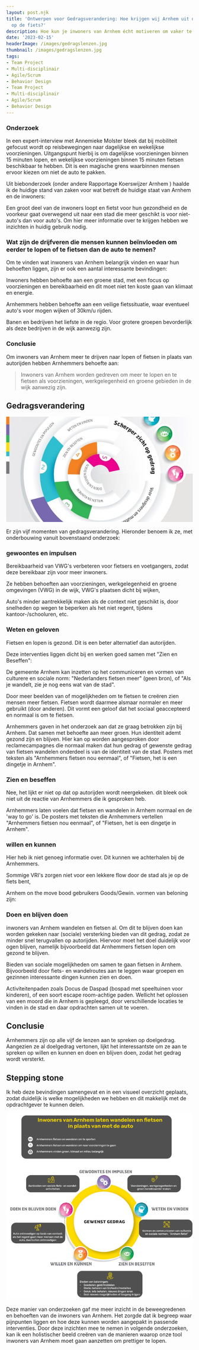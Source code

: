 ```yaml
---
layout: post.njk
title: 'Ontwerpen voor Gedragsverandering: Hoe krijgen wij Arnhem uit die auto en
  op de fiets?'
description: Hoe kun je inwoners van Arnhem écht motiveren om vaker te lopen of te fietsen? In dit artikel deel ik een stappenplan voor gedragsverandering, gebaseerd op onderzoek en inzichten over mobiliteit, bereikbaarheid en de voorkeuren van de Arnhemmers.
date: '2023-02-15'
headerImage: /images/gedragslenzen.jpg
thumbnail: /images/gedragslenzen.jpg
tags:
- Team Project
- Multi-disciplinair
- Agile/Scrum
- Behavior Design
- Team Project
- Multi-disciplinair
- Agile/Scrum
- Behavior Design
---
```


### Onderzoek

In een expert-interview met Annemieke Molster bleek dat bij mobiliteit gefocust wordt op reisbewegingen naar dagelijkse en wekelijkse voorzieningen. Uitgangspunt hierbij is om dagelijkse voorzieningen binnen 15 minuten lopen, en wekelijkse voorzieningen binnen 15 minuten fietsen beschikbaar te hebben. Dit is een magische grens waarbinnen mensen ervoor kiezen om niet de auto te pakken.

Uit biebonderzoek (onder andere
				Rapportage Koerswijzer Arnhem
				) haalde ik de huidige stand van zaken voor wat betreft de huidige staat van Arnhem en de inwoners:

Een groot deel van de inwoners loopt en fietst voor hun gezondheid en de voorkeur gaat overwegend uit naar een stad die meer geschikt is voor niet-auto's dan voor auto's. Om hier meer informatie over te krijgen hebben we inzichten in huidig gebruik nodig.

### Wat zijn de drijfveren die mensen kunnen beïnvloeden om eerder te lopen of te fietsen dan de auto te nemen?

Om te vinden wat inwoners van Arnhem belangrijk vinden en waar hun behoeften liggen, zijn er ook een aantal interessante bevindingen:

Inwoners hebben behoefte aan een groene stad, met een focus op voorzieningen en bereikbaarheid en dit moet niet ten koste gaan van klimaat en energie.

Arnhemmers hebben behoefte aan een veilige fietssituatie, waar eventueel auto's voor mogen wijken of 30km/u rijden.

Banen en bedrijven het liefste in de regio. Voor grotere groepen bevorderlijk als deze bedrijven in de wijk aanwezig zijn.

### Conclusie

Om inwoners van Arnhem meer te drijven naar lopen of fietsen in plaats van autorijden hebben Arnhemmers behoefte aan:

> Inwoners van Arnhem worden gedreven om meer te lopen en te fietsen als voorzieningen, werkgelegenheid en groene gebieden in de wijk aanwezig zijn.

## Gedragsverandering

![Vijf lenzen om mensen tot gedragsverandering aan te sporen - Vijf lenzen om mensen tot gedragsverandering aan te sporen](/images/gedragslenzen.jpg)

Er zijn vijf momenten van gedragsverandering. Hieronder benoem ik ze, met onderbouwing vanuit bovenstaand onderzoek:

### gewoontes en impulsen

Bereikbaarheid van VWG's verbeteren voor fietsers en voetgangers, zodat deze bereikbaar zijn voor meer inwoners.

Ze hebben behoeften aan voorzieningen, werkgelegenheid en groene omgevingen (VWG) in de wijk, VWG's plaatsen dicht bij wijken,

Auto's minder aantrekkelijk maken als de context niet geschikt is, door snelheden op wegen te beperken als het niet regent, tijdens kantoor-/schooluren, etc.

### Weten en geloven

Fietsen en lopen is gezond. Dit is een beter alternatief dan autorijden.

Deze interventies liggen dicht bij en werken goed samen met "Zien en Beseffen":

De gemeente Arnhem kan inzetten op het communiceren en vormen van culturere en sociale norm: "Nederlanders fietsen meer" (geen bron), of "Als je wandelt, zie je nog eens wat van de stad".

Door meer beelden van of mogelijkheden om te fietsen te creëren zien mensen meer fietsen. Fietsen wordt daarmee alsmaar normaler en meer gebruikt (door anderen). Dit vormt een geloof dat het sociaal geaccepteerd en normaal is om te fietsen.

Arnhemmers gaven in het onderzoek aan dat ze graag betrokken zijn bij Arnhem. Dat samen met behoefte aan meer groen. Hun identiteit ademt gezond zijn en blijven. Hier kan op worden aangesproken door reclamecampagnes die normaal maken dat hun gedrag of gewenste gedrag van fietsen wandelen onderdeel is van de identiteit van de stad. Posters met teksten als "Arnhemmers fietsen nou eenmaal", of "Fietsen, het is een dingetje in Arnhem".

### Zien en beseffen

Nee, het lijkt er niet op dat op autorijden wordt neergekeken. dit bleek ook niet uit de reactie van Arnhemmers die ik gesproken heb.

Arnhemmers laten voelen dat fietsen en wandelen in Arnhem normaal en de 'way to go' is. De posters met teksten die Arnhemmers vertellen "Arnhemmers fietsen nou eenmaal", of "Fietsen, het is een dingetje in Arnhem".

### willen en kunnen

Hier heb ik niet genoeg informatie over. Dit kunnen we achterhalen bij de Arnhemmers.

Sommige VRI's zorgen niet voor een lekkere flow door de stad als je op de fiets bent,

Arnhem on the move bood gebruikers Goods/Gewin. vormen van beloning zijn:

### Doen en blijven doen

inwoners van Arnhem wandelen en fietsen al. Om dit te blijven doen kan worden gekeken naar (sociale) versterking bieden van dit gedrag, zodat ze minder snel terugvallen op autorijden. Hiervoor moet het doel duidelijk voor ogen blijven, namelijk bijvoorbeeld dat Arnhemmers fietsen lopen om gezond te blijven.

Bieden van sociale mogelijkheden om samen te gaan fietsen in Arnhem. Bijvoorbeeld door fiets- en wandelroutes aan te leggen waar groepen en gezinnen interessante dingen kunnen zien en doen.

Activiteitenpaden zoals Docus de Daspad (bospad met speeltuinen voor kinderen), of een soort escape room-achtige paden. Wellicht het oplossen van een moord die in Arnhem is gepleegd, door verschillende locaties te vinden in de stad en daar opdrachten samen uit te voeren.

## Conclusie

Arnhemmers zijn op alle vijf de lenzen aan te spreken op doelgedrag. Aangezien ze al doelgedrag vertonen, lijkt het interessantste om ze aan te spreken op willen en kunnen en doen en blijven doen, zodat het gedrag wordt versterkt.

## Stepping stone

Ik heb deze bevindingen samengevat en in een visueel overzicht geplaats, zodat duidelijk is welke mogelijkheden we hebben en dit makkelijk met de opdrachtgever te kunnen delen.

![Weergave van de manier waarop mensen tot lopen en fietsen aan te zetten zijn](/images/DennisUlijn_BTH-10_Gedragslenzen_SteppingStone_V1.0.png)

Deze manier van onderzoeken gaf me meer inzicht in de beweegredenen en behoeften van de inwoners van Arnhem. Het zorgde dat ik begreep waar pijnpunten liggen en hoe deze kunnen worden aangepakt in passende interventies. Door deze inzichten mee te nemen in volgende onderzoeken, kan ik een holistischer beeld creëren van de manieren waarop onze tool inwoners van Arnhem moet gaan aanzetten om prettiger te lopen.

